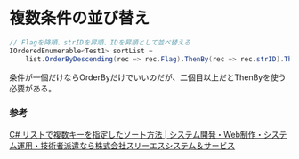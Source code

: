 # 複数条件の並び替え


```c#
// Flagを降順、strIDを昇順、IDを昇順として並べ替える
IOrderedEnumerable<Test1> sortList =
    list.OrderByDescending(rec => rec.Flag).ThenBy(rec => rec.strID).ThenBy(rec => rec.ID);
```

条件が一個だけならOrderByだけでいいのだが、二個目以上だとThenByを使う必要がある。


### 参考

[C\# リストで複数キーを指定したソート方法 \| システム開発・Web制作・システム運用・技術者派遣なら株式会社スリーエスシステム＆サービス](http://www.3s-sys.co.jp/blog/2017/03/15/1195/)